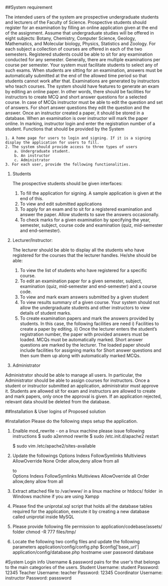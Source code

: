 ##System requirement

The intended users of the system are prospective undergraduate students and lecturers of the Faculty of Science. Prospective students should register for an examination by filling an online application given at the end of the assignment. 
Assume that undergraduate studies will be offered in eight subjects: Botany, Chemistry, Computer Science, Geology, Mathematics, and Molecular biology, Physics, Statistics and Zoology. For each subject a collection of courses are offered in each of the two semesters. Registered students could be able to sit for any examination conducted for any semester. Generally, there are multiple examinations per course per semester. Your system must facilitate students to select any of such exams. When students are sitting for an examination, answers must be automatically submitted at the end of the allowed time period so that students cannot work after that.
Examinations are generated by instructors who teach courses. The system should have features to generate an exam by editing an online paper. In other words, there should be facilities for instructors to create MCQ and short answer questions for a selected course. In case of MCQs instructor must be able to edit the question and set of answers. For short answer questions they edit the question and the answer. Once an instructor created a paper, it should be stored in a database. When an examination is over instructor will mark the paper online. In marking, instructor login and enter the registration number of a student. 
Functions that should be provided by the System

	1. A home page for users to login and signing. If it is a signing display the application for users to fill.
	2. The system should provide access to three types of users 
		a. Undergraduate student.
		b. An instructor
		c. Administrator
	3. For each user, provide the following functionalities.

1. Students

	The prospective students should be given interfaces:
	1. To fill the application for signing. A sample application is given at the end of this. 
	2. To view and edit submitted applications
	3. To apply for an exam and to sit for a registered examination and answer the paper. Allow students to save the answers occasionally.
	4. To check marks for a given examination by specifying the year, semester, subject, course code and examination (quiz, mid-semester and end-semester).

2. Lecturer/Instructor:

	The lecturer should be able to display all the students who have registered for the courses that the lecturer handles. He/she should be able: 

	1. To view the list of students who have registered for a specific course.
	2. To edit an examination paper for a given semester, subject, examination (quiz, mid-semester and end-semester) and a course code.
	3. To view and mark exam answers submitted by a given student
	4. To view results summary of a given course. Your system should not allow the undergraduate students and other instructors to view details of student marks. 
	5. To create examination papers and mark the answers provided by students. In this case, the following facilities are need
		i) Facilities to create a paper by editing.
		ii) Once the lecturer enters the student’s registration number, the paper with provided answers must be loaded. MCQs must be automatically marked. Short answer questions are marked by the lecturer. The loaded paper should include facilities for assigning marks for Short answer questions and then sum them up along with automatically marked MCQs. 

3. Administrator

Administrator should be able to manage all users. In particular, the Administrator should be able to assign courses for instructors. Once a student or instructor submitted an application, 
administrator must approve it. Students are allowed sit for exam and instructors are allowed to create and mark papers, only once the approval is given. If an application rejected, relevant data should be deleted from the database.  


##Installation & User logins of Proposed solution

#Installation
Please do the following steps setup the application.
1. Enalble mod_rewrite - on a linux machine please issue following instructions
	$ sudo a2enmod rewrite
	$ sudo /etc.init.d/apache2 restart

	$ sudo vim /etc/apache2/sites-available

2. Update the followings
	Options Indexs FollowSymlinks Multiviews
	AllowOverride None
	Order allow,deny
	allow from all	
	
	to	
	Options Indexs FollowSymlinks Multiviews
	AllowOverride all
	Order allow,deny
	allow from all

3. Extract attached file to /var/www/ in a linux machine or htdocs/ folder  in Windows machine if you are using Xampp

4. Please find the uniprotal.sql script that holds all the database tables required for the application, execute it by creating a new database called uniprotal inside MySQL

5. Please provide following file permission to application/codebase/assets/ folder
	chmod -R 777 files/tmp/

6. Locate the following two config files and update the following parameters
	application/config/config.php
		$config['base_url']
	application/config/database.php
		hostname
		user
		password
		database

#System Login info
Username & password pairs for the user's that belongs to the main categories of the users.
	Student
		Username: student
		Password: 12345
	Teacher
		Username: teacher
		Password: 12345
	Coordinator
		Username: instructor
		Password: passsword







































